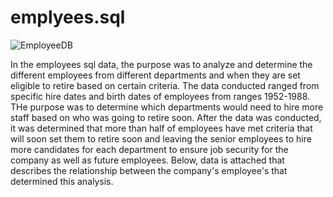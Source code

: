 # emplyees.sql
![EmployeeDB](https://user-images.githubusercontent.com/118686588/225780567-8543ba1c-6d47-4b5f-930f-a27c63f8f573.png)

In the employees sql data, the purpose was to analyze and determine the different employees from different departments and when they are set eligible to retire based on certain criteria. The data conducted ranged from specific hire dates and birth dates of employees from ranges 1952-1988. THe purpose was to determine which departments would need to hire more staff based on who was going to retire soon. After the data was conducted, it was determined that more than half of employees have met criteria that will soon set them to retire soon and leaving the senior employees to hire more candidates for each department to ensure job security for the company as well as future employees. Below, data is attached that describes the relationship between the company's employee's that determined this analysis. 
